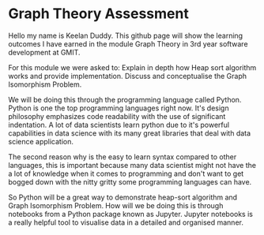 # Graph Theory Assessment

Hello my name is Keelan Duddy. This github page will show the learning outcomes I have earned in the module Graph Theory in 3rd year software development at GMIT.

For this module we were asked to:
Explain in depth how Heap sort algorithm works and provide implementation.
Discuss and conceptualise the Graph Isomorphism Problem.

We will be doing this through the programming language called Python. Python is one the top programming languages right now. It's design philosophy emphasizes code readability with the use of significant indentation. A lot of data scientists learn python due to it's powerful capabilities in data science with its many great libraries that deal with data science application. 

The second reason why is the easy to learn syntax compared to other languages, this is important because many data scientist might not have the a lot of knowledge when it comes to programming and don't want to get bogged down with the nitty gritty some programming languages can have.

So Python will be a great way to demonstrate heap-sort algorithm and Graph Isomorphism Problem. How will we be doing this is through notebooks from a Python package known as Jupyter. Jupyter notebooks is a really helpful tool to visualise data in a detailed and organised manner.
